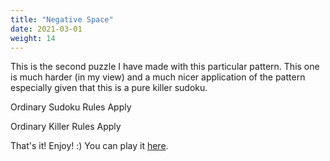 ```yaml
---
title: "Negative Space"
date: 2021-03-01
weight: 14
---
```


<p>This is the second puzzle I have made with this particular pattern. This one is much harder (in my view) and a much nicer application of the pattern especially given that this is a pure killer sudoku.</p>
<p>
Ordinary Sudoku Rules Apply
</p>
<p>
Ordinary Killer Rules Apply
</p>
<p>That's it! Enjoy! :)
You can play it <a href="https://sudokupad.app/4aepv8vwou">here</a>.


</p>